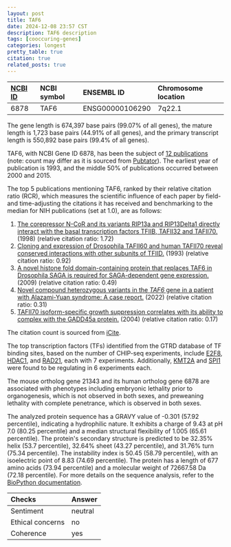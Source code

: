 ```yaml
---
layout: post
title: TAF6
date: 2024-12-08 23:57 CST
description: TAF6 description
tags: [cooccuring-genes]
categories: longest
pretty_table: true
citation: true
related_posts: true
---
```




| [NCBI ID](https://www.ncbi.nlm.nih.gov/gene/6878) | NCBI symbol | ENSEMBL ID | Chromosome location |
| :-------- | :------- | :-------- | :------- |
| 6878  | TAF6 | ENSG00000106290 | 7q22.1 |



The gene length is 674,397 base pairs (99.07% of all genes), the mature length is 1,723 base pairs (44.91% of all genes), and the primary transcript length is 550,892 base pairs (99.4% of all genes).


TAF6, with NCBI Gene ID 6878, has been the subject of [12 publications](https://pubmed.ncbi.nlm.nih.gov/?term=%22TAF6%22) (note: count may differ as it is sourced from [Pubtator](https://academic.oup.com/nar/article/47/W1/W587/5494727)). The earliest year of publication is 1993, and the middle 50% of publications occurred between 2000 and 2015.


The top 5 publications mentioning TAF6, ranked by their relative citation ratio (RCR), which measures the scientific influence of each paper by field- and time-adjusting the citations it has received and benchmarking to the median for NIH publications (set at 1.0), are as follows:

1. [The corepressor N-CoR and its variants RIP13a and RIP13Delta1 directly interact with the basal transcription factors TFIIB, TAFII32 and TAFII70.](https://pubmed.ncbi.nlm.nih.gov/9611234) (1998) (relative citation ratio: 1.72)
2. [Cloning and expression of Drosophila TAFII60 and human TAFII70 reveal conserved interactions with other subunits of TFIID.](https://pubmed.ncbi.nlm.nih.gov/8262073) (1993) (relative citation ratio: 0.92)
3. [A novel histone fold domain-containing protein that replaces TAF6 in Drosophila SAGA is required for SAGA-dependent gene expression.](https://pubmed.ncbi.nlm.nih.gov/20008933) (2009) (relative citation ratio: 0.49)
4. [Novel compound heterozygous variants in the <i>TAF6</i> gene in a patient with Alazami-Yuan syndrome: A case report.](https://pubmed.ncbi.nlm.nih.gov/35317131) (2022) (relative citation ratio: 0.31)
5. [TAFII70 isoform-specific growth suppression correlates with its ability to complex with the GADD45a protein.](https://pubmed.ncbi.nlm.nih.gov/15328371) (2004) (relative citation ratio: 0.17)

The citation count is sourced from [iCite](https://icite.od.nih.gov).





The top transcription factors (TFs) identified from the GTRD database of TF binding sites, based on the number of CHIP-seq experiments, include [E2F8](https://www.ncbi.nlm.nih.gov/gene/79733), [HDAC1](https://www.ncbi.nlm.nih.gov/gene/3065), and [RAD21](https://www.ncbi.nlm.nih.gov/gene/5885), each with 7 experiments. Additionally, [KMT2A](https://www.ncbi.nlm.nih.gov/gene/4297) and [SPI1](https://www.ncbi.nlm.nih.gov/gene/6688) were found to be regulating in 6 experiments each.








The mouse ortholog gene 21343 and its human ortholog gene 6878 are associated with phenotypes including embryonic lethality prior to organogenesis, which is not observed in both sexes, and preweaning lethality with complete penetrance, which is observed in both sexes.


The analyzed protein sequence has a GRAVY value of -0.301 (57.92 percentile), indicating a hydrophilic nature. It exhibits a charge of 9.43 at pH 7.0 (80.25 percentile) and a median structural flexibility of 1.005 (65.61 percentile). The protein's secondary structure is predicted to be 32.35% helix (53.7 percentile), 32.64% sheet (43.27 percentile), and 31.76% turn (75.34 percentile). The instability index is 50.45 (58.79 percentile), with an isoelectric point of 8.83 (74.69 percentile). The protein has a length of 677 amino acids (73.94 percentile) and a molecular weight of 72667.58 Da (72.18 percentile). For more details on the sequence analysis, refer to the [BioPython documentation](https://biopython.org/docs/1.75/api/Bio.SeqUtils.ProtParam.html).



| Checks    | Answer |
| :-------- | :------- |
| Sentiment  | neutral   |
| Ethical concerns | no     |
| Coherence    | yes    |